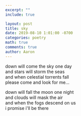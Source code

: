 ```yaml
---
excerpt: ""
include: true

layout: post
title: sky
date: 2019-08-10 1:01:00 -0700
categories: poetry
math: true
comments: true
author: Aaron
---
```




down will come the sky one day  
and stars will storm the seas  
and when celestial torrents fall  
please come and look for me...  

down will fall the moon one night  
and clouds will mask the air  
and when the fogs descend on us  
i promise i'll be there
